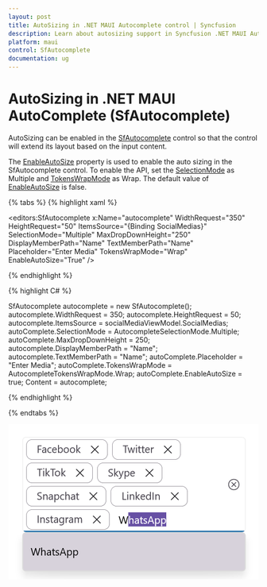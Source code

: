 ```yaml
---
layout: post
title: AutoSizing in .NET MAUI Autocomplete control | Syncfusion
description: Learn about autosizing support in Syncfusion .NET MAUI Autocomplete (SfAutocomplete) control and more.
platform: maui
control: SfAutocomplete
documentation: ug
---
```


# AutoSizing in .NET MAUI AutoComplete (SfAutocomplete)

AutoSizing can be enabled in the [SfAutocomplete](https://help.syncfusion.com/cr/maui/Syncfusion.Maui.Inputs.SfAutocomplete.html) control so that the control will extend its layout based on the input content.

The [EnableAutoSize](https://help.syncfusion.com/cr/maui/Syncfusion.Maui.Inputs.SfAutocomplete.html#Syncfusion_Maui_Inputs_SfAutocomplete_EnableAutoSize) property is used to enable the auto sizing in the SfAutocomplete control. To enable the API, set the [SelectionMode](https://help.syncfusion.com/cr/maui/Syncfusion.Maui.Inputs.SfAutocomplete.html#Syncfusion_Maui_Inputs_SfAutocomplete_SelectionMode) as Multiple and [TokensWrapMode](https://help.syncfusion.com/cr/maui/Syncfusion.Maui.Inputs.SfAutocomplete.html#Syncfusion_Maui_Inputs_SfAutocomplete_TokensWrapMode) as Wrap. The default value of [EnableAutoSize](https://help.syncfusion.com/cr/maui/Syncfusion.Maui.Inputs.SfAutocomplete.html#Syncfusion_Maui_Inputs_SfAutocomplete_EnableAutoSize) is false.

{% tabs %}
{% highlight xaml %}

<editors:SfAutocomplete x:Name="autocomplete"
             WidthRequest="350"
             HeightRequest="50"
             ItemsSource="{Binding SocialMedias}"
             SelectionMode="Multiple"
             MaxDropDownHeight="250"
             DisplayMemberPath="Name"
             TextMemberPath="Name"
             Placeholder="Enter Media"
             TokensWrapMode="Wrap"
             EnableAutoSize="True" />

{% endhighlight %}

{% highlight C# %}

SfAutocomplete autocomplete = new SfAutocomplete();
autocomplete.WidthRequest = 350;
autocomplete.HeightRequest = 50;
autocomplete.ItemsSource = socialMediaViewModel.SocialMedias;
autoComplete.SelectionMode = AutocompleteSelectionMode.Multiple;
autoComplete.MaxDropDownHeight = 250;
autocomplete.DisplayMemberPath = "Name";
autocomplete.TextMemberPath = "Name";
autoComplete.Placeholder = "Enter Media";
autoComplete.TokensWrapMode = AutocompleteTokensWrapMode.Wrap;
autoComplete.EnableAutoSize = true;
Content = autocomplete;

{% endhighlight %}

{% endtabs %}

![.NET MAUI Autocomplete AutoSize.](Images/AutoSizing/net-maui-autocomplete-autosize.png)

